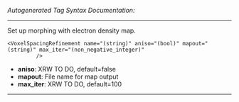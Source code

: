 _Autogenerated Tag Syntax Documentation:_

---
Set up morphing with electron density map.

```
<VoxelSpacingRefinement name="(string)" aniso="(bool)" mapout="(string)" max_iter="(non_negative_integer)"
         />
```

-   **aniso**: XRW TO DO, default=false
-   **mapout**: File name for map output
-   **max_iter**: XRW TO DO, default=100

---
